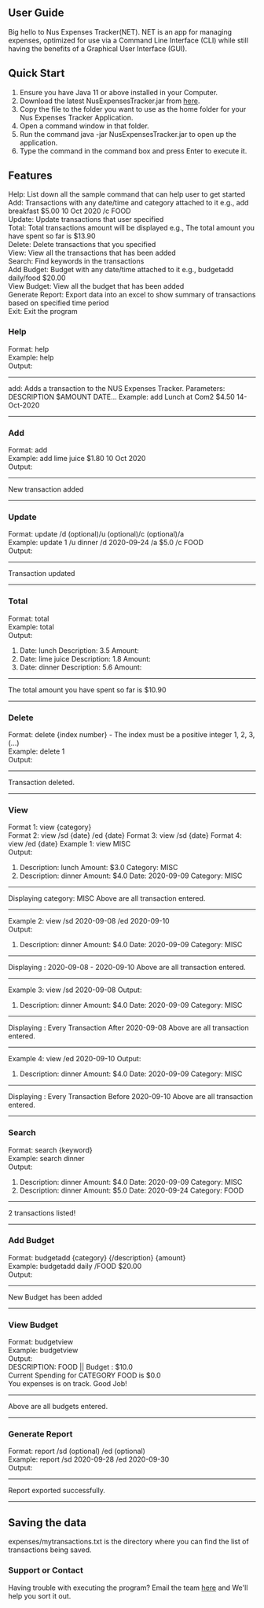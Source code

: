 ## User Guide

Big hello to Nus Expenses Tracker(NET). NET is an app for managing expenses, optimized for use via a Command Line Interface (CLI) while still having the benefits of a Graphical User Interface (GUI). 

## Quick Start
1. Ensure you have Java 11 or above installed in your Computer.
2. Download the latest NusExpensesTracker.jar from [here](<links>).
3. Copy the file to the folder you want to use as the home folder for your Nus Expenses Tracker Application.
4. Open a command window in that folder.
5. Run the command java -jar NusExpensesTracker.jar to open up the application.
6. Type the command in the command box and press Enter to execute it.

## Features
Help: List down all the sample command that can help user to get started <br/>
Add: Transactions with any date/time and category attached to it e.g., add breakfast $5.00 10 Oct 2020 /c FOOD<br/>
Update: Update transactions that user specified <br/>
Total: Total transactions amount will be displayed e.g., The total amount you have spent so far is $13.90 <br/>
Delete: Delete transactions that you specified <br/>
View: View all the transactions that has been added <br/>
Search: Find keywords in the transactions <br/>
Add Budget: Budget with any date/time attached to it e.g., budgetadd daily/food $20.00 <br/>
View Budget: View all the budget that has been added <br/>
Generate Report: Export data into an excel to show summary of transactions based on specified time period <br/>
Exit: Exit the program <br/>

### Help
Format: help <br/>
Example: help <br/>
Output: <br/>
***************************************************
add: Adds a transaction to the NUS Expenses Tracker.
Parameters: DESCRIPTION $AMOUNT DATE...
Example: add Lunch at Com2 $4.50 14-Oct-2020
***************************************************

### Add
Format: add <description><amount><date><br/>
Example: add lime juice $1.80 10 Oct 2020 <br/>
Output: <br/>
***************************************************
New transaction added<br/>
***************************************************

### Update
Format: update <index> /d <date>(optional)/u <usage>(optional)/c <category>(optional)/a <amount><br/>
Example: update 1 /u dinner /d 2020-09-24 /a $5.0 /c FOOD <br/>
Output: <br/>
***************************************************
Transaction updated<br/>
***************************************************

### Total
Format: total  <br/>
Example: total <br/>
Output: <br/>
1.  Date: lunch Description: 3.5 Amount: 
2.  Date: lime juice Description: 1.8 Amount: 
3.  Date: dinner Description: 5.6 Amount: 
***************************************************
The total amount you have spent so far is $10.90 <br/>
***************************************************

### Delete
Format: delete {index number} - The index must be a positive integer 1, 2, 3,(...) <br/>
Example: delete 1 <br/>
Output: <br/>
***************************************************
Transaction deleted. <br/>
***************************************************

### View
Format 1: view {category} <br/>
Format 2: view /sd {date} /ed {date}
Format 3: view /sd {date}
Format 4: view /ed {date}
Example 1: view MISC <br/>
Output: <br/>
1.  Description: lunch Amount: $3.0 Category: MISC
2.  Description: dinner Amount: $4.0 Date: 2020-09-09 Category: MISC
***************************************************
Displaying category: MISC 
Above are all transaction entered.
***************************************************
Example 2: view /sd 2020-09-08 /ed 2020-09-10 <br/>
Output: <br/>
1.  Description: dinner Amount: $4.0 Date: 2020-09-09 Category: MISC
***************************************************
Displaying : 2020-09-08 - 2020-09-10
Above are all transaction entered.
***************************************************
Example 3: view /sd 2020-09-08
Output: <br/>
1.  Description: dinner Amount: $4.0 Date: 2020-09-09 Category: MISC
***************************************************
Displaying : Every Transaction After 2020-09-08
Above are all transaction entered.
***************************************************
Example 4: view /ed 2020-09-10
Output: <br/>
1.  Description: dinner Amount: $4.0 Date: 2020-09-09 Category: MISC
***************************************************
Displaying : Every Transaction Before 2020-09-10
Above are all transaction entered.
***************************************************

### Search
Format: search {keyword} <br/>
Example: search dinner <br/>
Output: <br/>
1.  Description: dinner Amount: $4.0 Date: 2020-09-09 Category: MISC
2.  Description:  dinner  Amount: $5.0 Date: 2020-09-24 Category: FOOD
***************************************************
2 transactions listed!
***************************************************

### Add Budget
Format: budgetadd {category} {/description} {amount}<br/>
Example: budgetadd daily /FOOD $20.00 <br/>
Output: <br/>
***************************************************
New Budget has been added<br/>
***************************************************

### View Budget
Format: budgetview <br/>
Example: budgetview <br/>
Output: <br/>
DESCRIPTION: FOOD || Budget : $10.0 <br/>
 Current Spending for CATEGORY FOOD is $0.0 <br/>
 You expenses is on track. Good Job!
***************************************************
Above are all budgets entered.
***************************************************

### Generate Report
Format: report /sd <start date>(optional) /ed <end date> (optional)<br/>
Example: report /sd 2020-09-28 /ed 2020-09-30 <br/>
Output: <br/>
***************************************************
Report exported successfully.
***************************************************

## Saving the data <br/>
expenses/mytransactions.txt is the directory where you can find the list of transactions being saved. <br/>

### Support or Contact <br/>
Having trouble with executing the program? Email the team [here](e0261618@u.nus.edu) and We'll help you sort it out. 